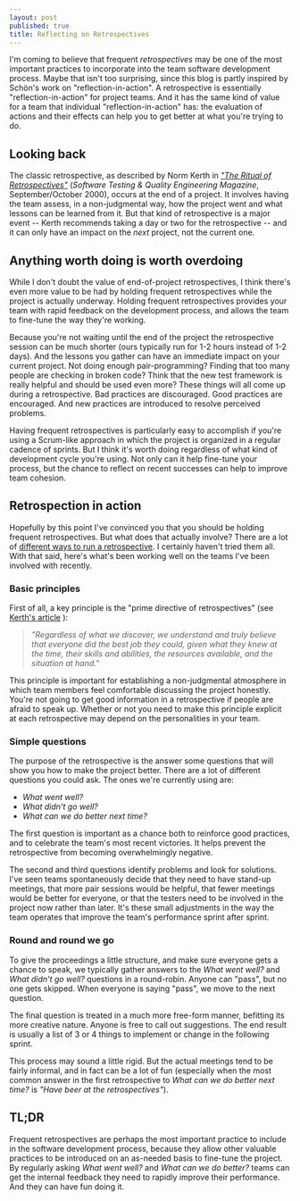 ```yaml
---
layout: post
published: true
title: Reflecting on Retrospectives
---
```


I'm coming to believe that frequent *retrospectives* may be one of the most important
practices to incorporate into the team software development process. Maybe
that isn't too surprising, since this blog is partly inspired by Sch&ouml;n's
work on "reflection-in-action". A retrospective is essentially "reflection-in-action"
for project teams. And it has the same kind of value for a team that individual
"reflection-in-action" has: the evaluation of actions and their effects can
help you to get better at what you're trying to do.

## Looking back

The classic retrospective, as described by Norm Kerth in [*"The Ritual of Retrospectives"*](http://clearspecs.com/joomla15/downloads/ClearSpecs62V01_The%20Ritual%20of%20Retrospectives_Kerth.pdf) (*Software Testing & Quality Engineering Magazine*, September/October 2000), occurs at the end of a project.
It involves having the team assess, in a non-judgmental way, how the project went and what lessons
can be learned from it. But that kind of retrospective is a major event -- Kerth recommends taking
a day or two for the retrospective -- and it can only have an impact on the *next* project, not the current one.

## Anything worth doing is worth overdoing

While I don't doubt the value of end-of-project retrospectives, I think there's even
more value to be had by holding frequent retrospectives while the project is actually underway.
Holding frequent retrospectives provides your team with rapid feedback on the development
process, and allows the team to fine-tune the way they're working.

Because you're not waiting until the end of the
project the retrospective session can be much shorter (ours typically run for 1-2 hours instead of 1-2 days).
And the lessons you gather can have an immediate impact on your current project.  Not doing enough pair-programming? Finding that
too many people are checking in broken code? Think that the new test framework is really helpful and should
be used even more? These things will all come up during a retrospective. Bad practices
are discouraged. Good practices are encouraged. And new practices are introduced to resolve perceived problems.

Having frequent retrospectives is particularly easy to accomplish if you're using a Scrum-like approach in which the project
is organized in a regular cadence of sprints. But I think it's worth doing regardless of what kind of development
cycle you're using. Not only can it help fine-tune your process, but the chance to
reflect on recent successes can help to improve team cohesion.

## Retrospection in action

Hopefully by this point I've convinced you that you should be holding frequent retrospectives. But
what does that actually involve? There are a lot of [different ways to run a retrospective](http://retrospectivewiki.org/index.php?title=Retrospective_Plans). I certainly haven't tried
them all. With that said, here's what's been working well on the teams I've been involved with recently.

### Basic principles
First of all, a key principle is the "prime directive of retrospectives" (see [Kerth's article](http://clearspecs.com/joomla15/downloads/ClearSpecs62V01_The%20Ritual%20of%20Retrospectives_Kerth.pdf) ):

  > *"Regardless of what we discover, we understand and truly believe that everyone did the best job they could, given what they knew at the time, their skills and abilities, the resources available, and the situation at hand."*

This principle is important for establishing a non-judgmental atmosphere in which team members feel
comfortable discussing the project honestly. You're not going to get good information in a retrospective
if people are afraid to speak up. Whether or not you need to make this principle explicit at each retrospective may depend on the personalities in your team.

### Simple questions

The purpose of the retrospective is the answer some questions that will show you how to
make the project better. There are a lot of different questions you could ask. The ones we're
currently using are:

 - *What went well?*
 - *What didn't go well?*
 - *What can we do better next time?*

The first question is important as a chance both to reinforce good practices, and to celebrate the team's most
recent victories. It helps prevent the retrospective from becoming overwhelmingly negative.

The second and third questions identify
problems and look for solutions. I've seen teams spontaneously decide that they need
to have stand-up meetings, that more pair sessions would be helpful, that fewer meetings would be better for everyone,
or that the testers need to be involved in the project now rather than later. It's these small adjustments in
the way the team operates that improve the team's performance sprint after sprint.

### Round and round we go

To give the proceedings a little structure, and make sure everyone gets a chance to speak, we typically gather answers to the
*What went well?* and *What didn't go well?* questions in a round-robin. Anyone can "pass", but no one gets skipped. When everyone is saying "pass", we move to the next question.

The final question is treated in a much more free-form manner, befitting its more creative nature. Anyone is free to call out suggestions. The end result is usually a list of 3 or 4 things to implement or change in the following sprint.

This process may sound a little rigid. But the actual meetings tend to be fairly informal, and in fact can be a lot of fun (especially when the most common answer in the first retrospective to *What can we do better next time?*  is *"Have beer at the retrospectives"*).

## TL;DR

Frequent retrospectives are perhaps the most important practice to include in the software development process, because they
allow other valuable practices to be introduced on an as-needed basis to fine-tune the project. By regularly asking *What went well?* and *What can we do better?* teams can get the internal feedback they need to rapidly improve their performance. And they can have fun doing it.
